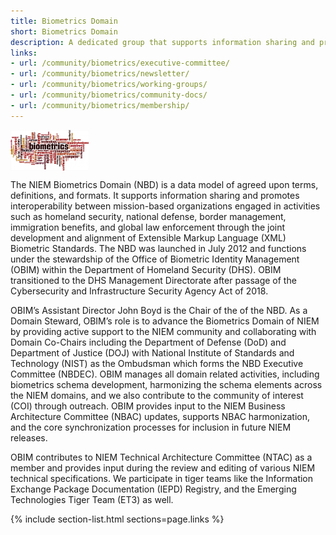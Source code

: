 ```yaml
---
title: Biometrics Domain
short: Biometrics Domain
description: A dedicated group that supports information sharing and promotes interoperability between mission-based organizations engaged in activities such as homeland security, national defense, border management, immigration benefits, and global law enforcement through the joint development and alignment of Extensible Markup Language (XML) Biometric Standards.
links:
- url: /community/biometrics/executive-committee/
- url: /community/biometrics/newsletter/
- url: /community/biometrics/working-groups/
- url: /community/biometrics/community-docs/
- url: /community/biometrics/membership/
---
```


<img align="center" width="25%" src="assets/images/Biometrics-Main.png">

The NIEM Biometrics Domain (NBD) is a data model of agreed upon terms, definitions, and formats. It supports information sharing and promotes interoperability between mission-based organizations engaged in activities such as homeland security, national defense, border management, immigration benefits, and global law enforcement through the joint development and alignment of Extensible Markup Language (XML) Biometric Standards. The NBD was launched in July 2012 and functions under the stewardship of the Office of Biometric Identity Management (OBIM) within the Department of Homeland Security (DHS). OBIM transitioned to the DHS Management Directorate after passage of the Cybersecurity and Infrastructure Security Agency Act of 2018.

OBIM’s Assistant Director John Boyd is the Chair of the of the NBD. As a Domain Steward, OBIM’s role is to advance the Biometrics Domain of NIEM by providing active support to the NIEM community and collaborating with Domain Co-Chairs including the Department of Defense (DoD) and Department of Justice (DOJ) with National Institute of Standards and Technology (NIST) as the Ombudsman which forms the NBD Executive Committee (NBDEC).
OBIM manages all domain related activities, including biometrics schema development, harmonizing the schema elements across the NIEM domains, and we also contribute to the community of interest (COI) through outreach. OBIM provides input to the NIEM Business Architecture Committee (NBAC) updates, supports NBAC harmonization, and the core synchronization processes for inclusion in future NIEM releases.

OBIM contributes to NIEM Technical Architecture Committee (NTAC) as a member and provides input during the review and editing of various NIEM technical specifications. We participate in tiger teams like the Information Exchange Package Documentation (IEPD) Registry, and the Emerging Technologies Tiger Team (ET3) as well.


{% include section-list.html sections=page.links %}

